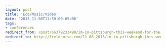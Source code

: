 ```yaml
---
layout: post 
title: 'Eco/Music/Video' 
date: '2013-11-08T11:50:00-05:00' 
tags:
- conferences
redirect_from: /post/66379233490/im-in-pittsburgh-this-weekend-for-the-american/
redirect_to: http://fieldnoise.com/11-08-2013/im-in-pittsburgh-this-weekend-for-the-american/
---
```

  

